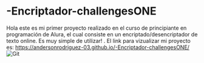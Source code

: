 # -Encriptador-challengesONE
Hola este es mi primer proyecto realizado en el curso de principiante en programación de Alura, el cual consiste en un encriptado/desencriptador de texto online. Es muy simple de utilizar! .
El link para vizualizar mi proyecto es: https://andersonrodriguez-03.github.io/-Encriptador-challengesONE/
![Git](https://user-images.githubusercontent.com/110715766/187351543-e2d4dce9-10df-4978-a654-6c988516797a.png)

